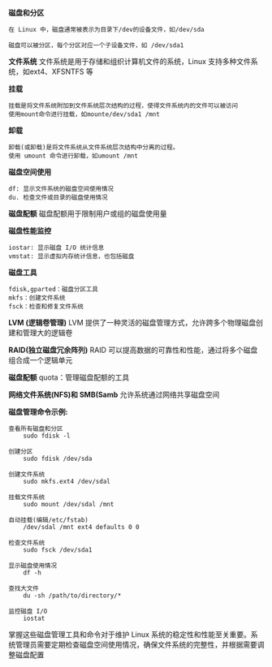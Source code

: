 **磁盘和分区**

```
在 Linux 中，磁盘通常被表示为目录下/dev的设备文件，如/dev/sda

磁盘可以被分区，每个分区对应一个子设备文件，如 /dev/sda1
```

**文件系统**
	文件系统是用于存储和组织计算机文件的系统，Linux 支持多种文件系统，如ext4、XFSNTFS 等

**挂载**

```
挂载是将文件系统附加到文件系统层次结构的过程，使得文件系统内的文件可以被访问
使用mount命令进行挂载，如mounte/dev/sda1 /mnt
```

**卸载**

```
卸载(或卸载)是将文件系统从文件系统层次结构中分离的过程。
使用 umount 命令进行卸载，如umount /mnt
```

**磁盘空间使用**

```
df: 显示文件系统的磁盘空间使用情况
du. 检查文件或目录的磁盘使用情况
```

**磁盘配额** 
	磁盘配额用于限制用户或组的磁盘使用量

**磁盘性能监控**

```
iostar: 显示磁盘 I/O 统计信息
vmstat: 显示虚拟内存统计信息，也包括磁盘
```

**磁盘工具**

```
fdisk,gparted：磁盘分区工具
mkfs：创建文件系统
fsck：检查和修复文件系统
```

**LVM (逻辑卷管理)**
	LVM 提供了一种灵活的磁盘管理方式，允许跨多个物理磁盘创建和管理大的逻辑卷

**RAID(独立磁盘冗余阵列)**
	RAID 可以提高数据的可靠性和性能，通过将多个磁盘组合成一个逻辑单元

**磁盘配额**
	quota：管理磁盘配额的工具

**网络文件系统(NFS)和 SMB(Samb**
	允许系统通过网络共享磁盘空间

**磁盘管理命令示例:**

```
查看所有磁盘和分区
	sudo fdisk -l
	
创建分区
	sudo fdisk /dev/sda

创建文件系统
	sudo mkfs.ext4 /dev/sdal
	
挂载文件系统
	sudo mount /dev/sdal /mnt
	
自动挂载(编辑/etc/fstab)
	/dev/sdal /mnt ext4 defaults 0 0
	
检查文件系统
    sudo fsck /dev/sda1
    
显示磁盘使用情况
    df -h

查找大文件
    du -sh /path/to/directory/*

监控磁盘 I/O
    iostat
```

掌握这些磁盘管理工具和命令对于维护 Linux 系统的稳定性和性能至关重要。系统管理员需要定期检查磁盘空间使用情况，确保文件系统的完整性，并根据需要调整磁盘配置